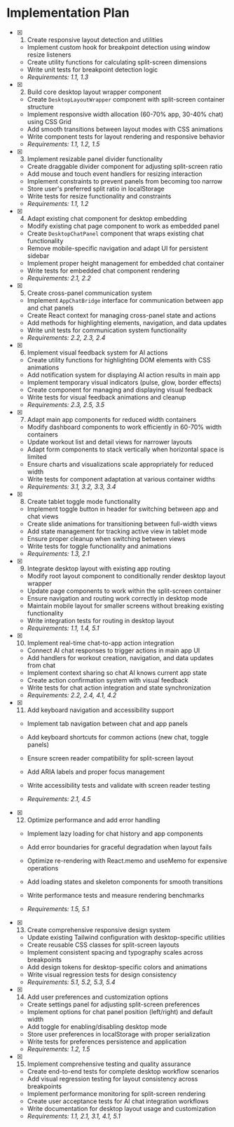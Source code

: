 # Implementation Plan

- [x] 1. Create responsive layout detection and utilities



  - Implement custom hook for breakpoint detection using window resize listeners
  - Create utility functions for calculating split-screen dimensions
  - Write unit tests for breakpoint detection logic
  - _Requirements: 1.1, 1.3_

- [x] 2. Build core desktop layout wrapper component


  - Create `DesktopLayoutWrapper` component with split-screen container structure
  - Implement responsive width allocation (60-70% app, 30-40% chat) using CSS Grid
  - Add smooth transitions between layout modes with CSS animations
  - Write component tests for layout rendering and responsive behavior
  - _Requirements: 1.1, 1.2, 1.5_

- [x] 3. Implement resizable panel divider functionality


  - Create draggable divider component for adjusting split-screen ratio
  - Add mouse and touch event handlers for resizing interaction
  - Implement constraints to prevent panels from becoming too narrow
  - Store user's preferred split ratio in localStorage
  - Write tests for resize functionality and constraints
  - _Requirements: 1.1, 1.2_

- [x] 4. Adapt existing chat component for desktop embedding


  - Modify existing chat page component to work as embedded panel
  - Create `DesktopChatPanel` component that wraps existing chat functionality
  - Remove mobile-specific navigation and adapt UI for persistent sidebar
  - Implement proper height management for embedded chat container
  - Write tests for embedded chat component rendering
  - _Requirements: 2.1, 2.2_

- [x] 5. Create cross-panel communication system



  - Implement `AppChatBridge` interface for communication between app and chat panels
  - Create React context for managing cross-panel state and actions
  - Add methods for highlighting elements, navigation, and data updates
  - Write unit tests for communication system functionality
  - _Requirements: 2.2, 2.3, 2.4_

- [x] 6. Implement visual feedback system for AI actions


  - Create utility functions for highlighting DOM elements with CSS animations
  - Add notification system for displaying AI action results in main app
  - Implement temporary visual indicators (pulse, glow, border effects)
  - Create component for managing and displaying visual feedback
  - Write tests for visual feedback animations and cleanup
  - _Requirements: 2.3, 2.5, 3.5_

- [x] 7. Adapt main app components for reduced width containers



  - Modify dashboard components to work efficiently in 60-70% width containers
  - Update workout list and detail views for narrower layouts
  - Adapt form components to stack vertically when horizontal space is limited
  - Ensure charts and visualizations scale appropriately for reduced width
  - Write tests for component adaptation at various container widths
  - _Requirements: 3.1, 3.2, 3.3, 3.4_

- [x] 8. Create tablet toggle mode functionality


  - Implement toggle button in header for switching between app and chat views
  - Create slide animations for transitioning between full-width views
  - Add state management for tracking active view in tablet mode
  - Ensure proper cleanup when switching between views
  - Write tests for toggle functionality and animations
  - _Requirements: 1.3, 2.1_

- [x] 9. Integrate desktop layout with existing app routing



  - Modify root layout component to conditionally render desktop layout wrapper
  - Update page components to work within the split-screen container
  - Ensure navigation and routing work correctly in desktop mode
  - Maintain mobile layout for smaller screens without breaking existing functionality
  - Write integration tests for routing in desktop layout
  - _Requirements: 1.1, 1.4, 5.1_

- [x] 10. Implement real-time chat-to-app action integration


  - Connect AI chat responses to trigger actions in main app UI
  - Add handlers for workout creation, navigation, and data updates from chat
  - Implement context sharing so chat AI knows current app state
  - Create action confirmation system with visual feedback
  - Write tests for chat action integration and state synchronization
  - _Requirements: 2.2, 2.4, 4.1, 4.2_




- [x] 11. Add keyboard navigation and accessibility support

  - Implement tab navigation between chat and app panels
  - Add keyboard shortcuts for common actions (new chat, toggle panels)
  - Ensure screen reader compatibility for split-screen layout
  - Add ARIA labels and proper focus management


  - Write accessibility tests and validate with screen reader testing
  - _Requirements: 2.1, 4.5_

- [x] 12. Optimize performance and add error handling

  - Implement lazy loading for chat history and app components
  - Add error boundaries for graceful degradation when layout fails



  - Optimize re-rendering with React.memo and useMemo for expensive operations
  - Add loading states and skeleton components for smooth transitions
  - Write performance tests and measure rendering benchmarks
  - _Requirements: 1.5, 5.1_

- [x] 13. Create comprehensive responsive design system

  - Update existing Tailwind configuration with desktop-specific utilities
  - Create reusable CSS classes for split-screen layouts
  - Implement consistent spacing and typography scales across breakpoints
  - Add design tokens for desktop-specific colors and animations
  - Write visual regression tests for design consistency
  - _Requirements: 5.1, 5.2, 5.3, 5.4_

- [x] 14. Add user preferences and customization options


  - Create settings panel for adjusting split-screen preferences
  - Implement options for chat panel position (left/right) and default width
  - Add toggle for enabling/disabling desktop mode
  - Store user preferences in localStorage with proper serialization
  - Write tests for preferences persistence and application
  - _Requirements: 1.2, 1.5_

- [x] 15. Implement comprehensive testing and quality assurance



  - Create end-to-end tests for complete desktop workflow scenarios
  - Add visual regression testing for layout consistency across breakpoints
  - Implement performance monitoring for split-screen rendering
  - Create user acceptance tests for AI chat integration workflows
  - Write documentation for desktop layout usage and customization
  - _Requirements: 1.1, 2.1, 3.1, 4.1, 5.1_